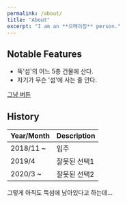 ```yaml
---
permalink: /about/
title: "About"
excerpt: "I am an **으메이징** person."
---
```


## Notable Features

- 뚝'섬'의 어느 5층 건물에 산다.
- 자기가 무슨 '섬'에 사는 줄 안다.

[그냥 버튼](https://github.com/jhcse5189/)

## History

| Year/Month | Description |
| ------------ | ----------- |
| 2018/11 ~ | 입주 |
| 2019/4 | 잘못된 선택1 |
| 2020/3 ~ | 잘못된 선택2 |

그렇게 아직도 뚝섬에 남아있다고 하는데...
